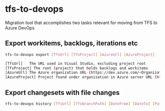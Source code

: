# tfs-to-devops
Migration tool that accomplishes two tasks relevant for moving from TFS to Azure DevOps

## Export workitems, backlogs, iterations etc
```bash
tfs-to-devops export [TfsUrl] [TfsProject] [AzureUrl] [AzureProject]

[TfsUrl]   The URL used in Visual Studio, excluding project root
[TfsProject] The root (project) that holds backlogs and workitems
[AzureUrl] The Azure organization URL (https://dev.azure.com/<Organization>
[AzureProject] Project found under organization in Azure server URL (https://dev.azure.com/<Organization>/<Project>
```


## Export changesets with file changes
```bash
tfs-to-devops history [TfsUrl] [TfsBranchPath] [DateFrom] [DateTo] [Path]

```
